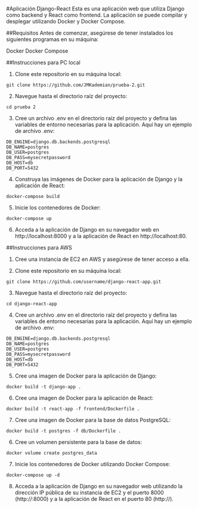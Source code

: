#Aplicación Django-React
Esta es una aplicación web que utiliza Django como backend y React como frontend. La aplicación se puede compilar y desplegar utilizando Docker y Docker Compose.

##Requisitos
Antes de comenzar, asegúrese de tener instalados los siguientes programas en su máquina:

Docker
Docker Compose

##Instrucciones para PC local
1. Clone este repositorio en su máquina local:
```
git clone https://github.com/JMKademian/prueba-2.git
```
2. Navegue hasta el directorio raíz del proyecto:
```
cd prueba 2
```
3. Cree un archivo .env en el directorio raíz del proyecto y defina las variables de entorno necesarias para la aplicación. 
Aquí hay un ejemplo de archivo .env:
```
DB_ENGINE=django.db.backends.postgresql
DB_NAME=postgres
DB_USER=postgres
DB_PASS=mysecretpassword
DB_HOST=db
DB_PORT=5432
```
4. Construya las imágenes de Docker para la aplicación de Django y la aplicación de React:
```
docker-compose build
```
5. Inicie los contenedores de Docker:
```
docker-compose up
```
6. Acceda a la aplicación de Django en su navegador web en http://localhost:8000 y a la aplicación de React en http://localhost:80.

##Instrucciones para AWS
1. Cree una instancia de EC2 en AWS y asegúrese de tener acceso a ella.

2. Clone este repositorio en su máquina local:
```
git clone https://github.com/username/django-react-app.git
```
3. Navegue hasta el directorio raíz del proyecto:
```
cd django-react-app
```
4. Cree un archivo .env en el directorio raíz del proyecto y defina las variables de entorno necesarias para la aplicación. Aquí hay un ejemplo de archivo .env:
```
DB_ENGINE=django.db.backends.postgresql
DB_NAME=postgres
DB_USER=postgres
DB_PASS=mysecretpassword
DB_HOST=db
DB_PORT=5432
```
5. Cree una imagen de Docker para la aplicación de Django:
```
docker build -t django-app .
```
6. Cree una imagen de Docker para la aplicación de React:
```
docker build -t react-app -f frontend/Dockerfile .
```
7. Cree una imagen de Docker para la base de datos PostgreSQL:
```
docker build -t postgres -f db/Dockerfile .
```

6. Cree un volumen persistente para la base de datos:
```
docker volume create postgres_data
```
7. Inicie los contenedores de Docker utilizando Docker Compose:
```
docker-compose up -d
```
8. Acceda a la aplicación de Django en su navegador web utilizando la dirección IP pública de su instancia de EC2 y el puerto 8000 (http://:8000) y a la aplicación de React en el puerto 80 (http://).